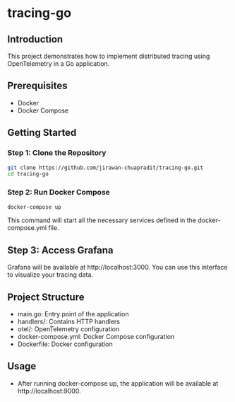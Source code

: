 # tracing-go


## Introduction

This project demonstrates how to implement distributed tracing using OpenTelemetry in a Go application.

## Prerequisites

- Docker
- Docker Compose

## Getting Started

### Step 1: Clone the Repository

```sh
git clone https://github.com/jirawan-chuapradit/tracing-go.git
cd tracing-go
```
### Step 2: Run Docker Compose
```sh
docker-compose up
```

This command will start all the necessary services defined in the docker-compose.yml file.

## Step 3: Access Grafana
Grafana will be available at http://localhost:3000. You can use this interface to visualize your tracing data.

## Project Structure
- main.go: Entry point of the application
- handlers/: Contains HTTP handlers
- otel/: OpenTelemetry configuration
- docker-compose.yml: Docker Compose configuration
- Dockerfile: Docker configuration
## Usage
- After running docker-compose up, the application will be available at http://localhost:9000.

